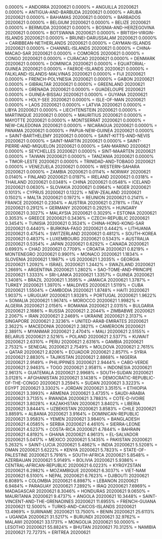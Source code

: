 0.0000% = ANDORRA 20200621 
0.0000% = ANGUILLA 20200621 
0.0000% = ANTIGUA-AND-BARBUDA 20200621 
0.0000% = ARUBA 20200621 
0.0000% = BAHAMAS 20200621 
0.0000% = BARBADOS 20200621 
0.0000% = BELGIUM 20200621 
0.0000% = BELIZE 20200621 
0.0000% = BERMUDA 20200621 
0.0000% = BOSNIA-AND-HERZEGOVINA 20200621 
0.0000% = BOTSWANA 20200621 
0.0000% = BRITISH-VIRGIN-ISLANDS 20200621 
0.0000% = BRUNEI-DARUSSALAM 20200621 
0.0000% = CARIBBEAN-NETHERLANDS 20200621 
0.0000% = CAYMAN-ISLANDS 20200621 
0.0000% = CHANNEL-ISLANDS 20200621 
0.0000% = CHINA-MACAO-SAR 20200621 
0.0000% = COMOROS 20200621 
0.0000% = CONGO 20200621 
0.0000% = CURACAO 20200621 
0.0000% = DENMARK 20200621 
0.0000% = DOMINICA 20200621 
0.0000% = EQUATORIAL-GUINEA 20200621 
0.0000% = FAEROE-ISLANDS 20200621 
0.0000% = FALKLAND-ISLANDS-MALVINAS 20200621 
0.0000% = FIJI 20200621 
0.0000% = FRENCH-POLYNESIA 20200621 
0.0000% = GABON 20200621 
0.0000% = GIBRALTAR 20200621 
0.0000% = GREENLAND 20200621 
0.0000% = GRENADA 20200621 
0.0000% = GUADELOUPE 20200621 
0.0000% = GUINEA-BISSAU 20200621 
0.0000% = GUYANA 20200621 
0.0000% = HOLY-SEE 20200621 
0.0000% = ISLE-OF-MAN 20200621 
0.0000% = LAOS 20200621 
0.0000% = LATVIA 20200621 
0.0000% = LIBYA 20200621 
0.0000% = LIECHTENSTEIN 20200621 
0.0000% = MARTINIQUE 20200621 
0.0000% = MAURITIUS 20200621 
0.0000% = MAYOTTE 20200621 
0.0000% = MONTSERRAT 20200621 
0.0000% = NEW-CALEDONIA 20200621 
0.0000% = NICARAGUA 20200621 
0.0000% = PANAMA 20200621 
0.0000% = PAPUA-NEW-GUINEA 20200621 
0.0000% = SAINT-BARTHELEMY 20200621 
0.0000% = SAINT-KITTS-AND-NEVIS 20200621 
0.0000% = SAINT-MARTIN 20200621 
0.0000% = SAINT-PIERRE-AND-MIQUELON 20200621 
0.0000% = SAN-MARINO 20200621 
0.0000% = SEYCHELLES 20200621 
0.0000% = SINT-MAARTEN 20200621 
0.0000% = TAIWAN 20200621 
0.0000% = TANZANIA 20200621 
0.0000% = TIMOR-LESTE 20200621 
0.0000% = TRINIDAD-AND-TOBAGO 20200621 
0.0000% = VENEZUELA 20200621 
0.0000% = WESTERN-SAHARA 20200621 
0.0000% = ZAMBIA 20200621 
0.0114% = NORWAY 20200621 
0.0140% = FINLAND 20200621 
0.0197% = IRELAND 20200621 
0.0318% = THAILAND 20200621 
0.0348% = CHINA 20200621 
0.0548% = ICELAND 20200621 
0.0630% = SLOVAKIA 20200621 
0.0964% = NIGER 20200621 
0.1013% = CYPRUS 20200621 
0.1322% = NEW-ZEALAND 20200621 
0.1502% = MALTA 20200621 
0.1972% = REUNION 20200621 
0.2141% = FRANCE 20200621 
0.2304% = AUSTRIA 20200621 
0.2781% = ITALY 20200621 
0.2912% = GERMANY 20200621 
0.2925% = HUNGARY 20200621 
0.3027% = MALAYSIA 20200621 
0.3029% = ESTONIA 20200621 
0.3053% = GREECE 20200621 
0.3436% = CZECH-REPUBLIC 20200621 
0.3454% = TUNISIA 20200621 
0.3524% = CHINA-HONG-KONG-SAR 20200621 
0.4440% = BURKINA-FASO 20200621 
0.4442% = LITHUANIA 20200621 
0.4754% = SWITZERLAND 20200621 
0.4812% = SOUTH-KOREA 20200621 
0.4837% = LUXEMBOURG 20200621 
0.5343% = AUSTRALIA 20200621 
0.5354% = JAPAN 20200621 
0.6292% = CANADA 20200621 
0.6993% = CHAD 20200621 
0.7709% = CROATIA 20200621 
0.8219% = MONTENEGRO 20200621 
0.9901% = MONACO 20200621 
1.1834% = SLOVENIA 20200621 
1.1987% = US 20200621 
1.2035% = GEORGIA 20200621 
1.2092% = ISRAEL 20200621 
1.2442% = SWAZILAND 20200621 
1.2669% = ARGENTINA 20200621 
1.2802% = SAO-TOME-AND-PRINCIPE 20200621 
1.3333% = SRI-LANKA 20200621 
1.3357% = GUINEA 20200621 
1.3408% = BRAZIL 20200621 
1.3595% = JAMAICA 20200621 
1.3787% = TURKEY 20200621 
1.3970% = MALDIVES 20200621 
1.5119% = CUBA 20200621 
1.5504% = CAMBODIA 20200621 
1.8748% = HAITI 20200621 
1.9037% = URUGUAY 20200621 
1.9328% = PORTUGAL 20200621 
1.9622% = SOMALIA 20200621 
1.9674% = MOROCCO 20200621 
1.9982% = ALGERIA 20200621 
2.0156% = ROMANIA 20200621 
2.0315% = BULGARIA 20200621 
2.1686% = RUSSIA 20200621 
2.2044% = ZIMBABWE 20200621 
2.2067% = IRAN 20200621 
2.2469% = UKRAINE 20200621 
2.3137% = SINGAPORE 20200621 
2.3236% = UNITED-ARAB-EMIRATES 20200621 
2.3622% = MACEDONIA 20200621 
2.3821% = CAMEROON 20200621 
2.3891% = MYANMAR 20200621 
2.4704% = MALI 20200621 
2.5155% = BELARUS 20200621 
2.5216% = POLAND 20200621 
2.5377% = KUWAIT 20200621 
2.6310% = PERU 20200621 
2.6316% = GAMBIA 20200621 
2.7532% = SENEGAL 20200621 
2.7549% = MOLDOVA 20200621 
2.7615% = QATAR 20200621 
2.8206% = ECUADOR 20200621 
2.8571% = SYRIA 20200621 
2.8830% = TAJIKISTAN 20200621 
2.8868% = NIGERIA 20200621 
2.9149% = PHILIPPINES 20200621 
2.9444% = CABO-VERDE 20200621 
2.9463% = TOGO 20200621 
2.9581% = INDONESIA 20200621 
2.9613% = GUATEMALA 20200621 
2.9968% = SOUTH-SUDAN 20200621 
3.0128% = AFGHANISTAN 20200621 
3.1438% = DEMOCRATIC-REPUBLIC-OF-THE-CONGO 20200621 
3.2594% = SUDAN 20200621 
3.3223% = EGYPT 20200621 
3.3302% = JORDAN 20200621 
3.3515% = ETHIOPIA 20200621 
3.3993% = ARMENIA 20200621 
3.4735% = SAUDI-ARABIA 20200621 
3.7135% = RWANDA 20200621 
3.7883% = COTE-D-IVOIRE 20200621 
3.8028% = KAZAKHSTAN 20200621 
3.8402% = LIBERIA 20200621 
3.8444% = UZBEKISTAN 20200621 
3.8583% = CHILE 20200621 
3.8859% = ALBANIA 20200621 
3.9164% = DOMINICAN-REPUBLIC 20200621 
3.9583% = YEMEN 20200621 
3.9840% = BANGLADESH 20200621 
4.0585% = SERBIA 20200621 
4.4610% = SIERRA-LEONE 20200621 
4.5237% = COSTA-RICA 20200621 
4.7844% = BAHRAIN 20200621 
4.8192% = GHANA 20200621 
4.9613% = EL-SALVADOR 20200621 
5.0417% = MEXICO 20200621 
5.1435% = PAKISTAN 20200621 
5.2632% = SAINT-LUCIA 20200621 
5.4862% = INDIA 20200621 
5.5208% = OMAN 20200621 
5.6222% = KENYA 20200621 
5.7823% = STATE-OF-PALESTINE 20200621 
5.7916% = SOUTH-AFRICA 20200621 
5.8548% = AZERBAIJAN 20200621 
5.9149% = BOLIVIA 20200621 
5.9386% = CENTRAL-AFRICAN-REPUBLIC 20200621 
6.0223% = KYRGYZSTAN 20200621 
6.2982% = MOZAMBIQUE 20200621 
6.3037% = VIET-NAM 20200621 
6.5100% = NEPAL 20200621 
6.7623% = DJIBOUTI 20200621 
6.8089% = COLOMBIA 20200621 
6.8987% = LEBANON 20200621 
6.9484% = PARAGUAY 20200621 
7.2892% = IRAQ 20200621 
7.6969% = MADAGASCAR 20200621 
8.3046% = HONDURAS 20200621 
9.0650% = MAURITANIA 20200621 
9.4737% = ANGOLA 20200621 
10.3448% = SAINT-VINCENT-AND-THE-GRENADINES 20200621 
11.6955% = FRENCH-GUIANA 20200621 
12.5000% = TURKS-AND-CAICOS-ISLANDS 20200621 
13.4969% = SURINAME 20200621 
13.7500% = BENIN 20200621 
25.6113% = UGANDA 20200621 
31.5217% = BURUNDI 20200621 
32.9762% = MALAWI 20200621 
33.1731% = MONGOLIA 20200621 
50.0000% = LESOTHO 20200621 
55.8824% = BHUTAN 20200621 
70.3125% = NAMIBIA 20200621 
72.7273% = ERITREA 20200621 
